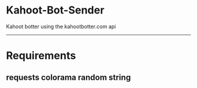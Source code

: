 # Kahoot-Bot-Sender
Kahoot botter using the kahootbotter.com api
<hr>
<h1>Requirements
<h2>
requests
colorama
random
string
